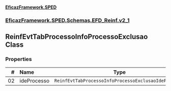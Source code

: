 #### [EficazFramework.SPED](EficazFrameworkSPED.md 'EficazFramework SPED')
### [EficazFramework.SPED.Schemas.EFD_Reinf.v2_1](EficazFramework.SPED.Schemas.EFD_Reinf.v2_1.md 'EficazFramework.SPED.Schemas.EFD_Reinf.v2_1')

## ReinfEvtTabProcessoInfoProcessoExclusao Class
### Properties

| # | Name | Type | |
| ---: | :--- | :---: | :--- |
| 02 | ideProcesso | `ReinfEvtTabProcessoInfoProcessoExclusaoIdeProcesso` |  |
